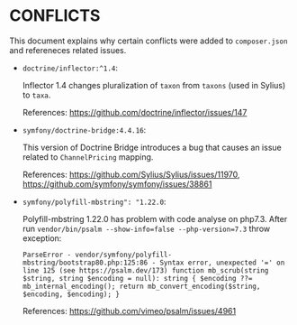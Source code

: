 # CONFLICTS

This document explains why certain conflicts were added to `composer.json` and
refereneces related issues.

 - `doctrine/inflector:^1.4`:
    
   Inflector 1.4 changes pluralization of `taxon` from `taxons` (used in Sylius) to `taxa`.
   
   References: https://github.com/doctrine/inflector/issues/147
 
 - `symfony/doctrine-bridge:4.4.16`:

   This version of Doctrine Bridge introduces a bug that causes an issue related to `ChannelPricing` mapping.

   References: https://github.com/Sylius/Sylius/issues/11970, https://github.com/symfony/symfony/issues/38861
   
 - `symfony/polyfill-mbstring": "1.22.0`:
 
   Polyfill-mbstring 1.22.0 has problem with code analyse on php7.3. After run `vendor/bin/psalm --show-info=false --php-version=7.3` throw exception: 
   
   `ParseError - vendor/symfony/polyfill-mbstring/bootstrap80.php:125:86 - Syntax error, unexpected '=' on line 125 (see https://psalm.dev/173) function mb_scrub(string $string, string $encoding = null): string { $encoding ??= mb_internal_encoding(); return mb_convert_encoding($string, $encoding, $encoding); }` 
   
   References: https://github.com/vimeo/psalm/issues/4961

